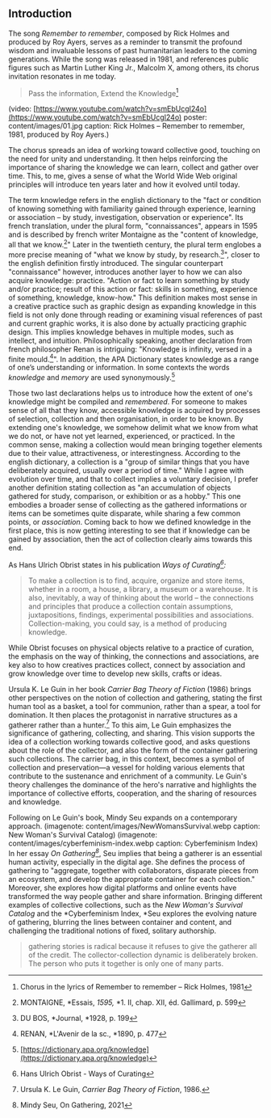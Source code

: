 <br class="breakpage">

## Introduction

The song *Remember to remember*, composed by Rick Holmes and produced by Roy Ayers, serves as a reminder to transmit the profound wisdom and invaluable lessons of past humanitarian leaders to the coming generations. While the song was released in 1981, and references public figures such as Martin Luther King Jr., Malcolm X, among others, its chorus invitation resonates in me today. 

> Pass the information, Extend the Knowledge[^holmes]



[^holmes]: Chorus in the lyrics of Remember to remember – Rick Holmes, 1981



(video: [https://www.youtube.com/watch?v=smEbUcgI24o](https://www.youtube.com/watch?v=smEbUcgI24o) poster: content/images/01.jpg caption: Rick Holmes – Remember to remember, 1981, produced by Roy Ayers.)



The chorus spreads an idea of working toward collective good, touching on the need for unity and understanding. It then helps reinforcing the importance of sharing the knowledge we can learn, collect and gather over time. This, to me, gives a sense of what the World Wide Web original principles will introduce ten years later and how it evolved until today.



The term knowledge refers in the english dictionary to the "fact or condition of knowing something with familiarity gained through experience, learning or association – by study, investigation, observation or experience". Its french translation, under the plural form, "connaissances", appears in 1595 and is described by french writer Montaigne as the "content of knowledge, all that we know.[^montaigne]" Later in the twentieth century, the plural term englobes a more precise meaning of "what we know by study, by research.[^dubos]", closer to the english definition firstly introduced. The singular counterpart "connaissance" however, introduces another layer to how we can also acquire knowledge: practice. "Action or fact to learn something by study and/or practice; result of this action or fact: skills in something, experience of something, knowledge, know-how." This definition makes most sense in a creative practice such as graphic design as expanding knowledge in this field is not only done through reading or examining visual references of past and current graphic works, it is also done by actually practicing graphic design. This implies knowledge behaves in multiple modes, such as intellect, and intuition. Philosophically speaking, another declaration from french philosopher Renan is intriguing: "Knowledge is infinity, versed in a finite mould.[^renan]". In addition, the APA Dictionary states knowledge as a range of one’s understanding or information. In some contexts the words *knowledge* and *memory* are used synonymously.[^apa]



[^montaigne]: MONTAIGNE, *Essais, *1595,* *1. II, chap. XII, éd. Gallimard, p. 599



[^dubos]: DU BOS, *Journal, *1928, p. 199



[^renan]: RENAN, *L'Avenir de la sc., *1890, p. 477



[^apa]: [https://dictionary.apa.org/knowledge](https://dictionary.apa.org/knowledge)



Those two last declarations helps us to introduce how the extent of one's knowledge might be compiled and *remembered*. For someone to makes sense of all that they know, accessible knowledge is acquired by processes of selection, collection and then organisation, in order to be known. By extending one's knowledge, we somehow delimit what we know from what we do not, or have not yet learned, experienced, or practiced. In the common sense, making a collection would mean bringing together elements due to their value, attractiveness, or interestingness. According to the english dictionary, a collection is a "group of similar things that you have deliberately acquired, usually over a period of time." While I agree with evolution over time, and that to collect implies a voluntary decision, I prefer another definition stating collection as "an accumulation of objects gathered for study, comparison, or exhibition or as a hobby." This one embodies a broader sense of collecting as the gathered informations or items can be sometimes quite disparate, while sharing a few common points, or *association*. Coming back to how we defined knowledge in the first place, this is now getting interesting to see that if knowledge can be gained by association, then the act of collection clearly aims towards this end.

As Hans Ulrich Obrist states in his publication *Ways of Curating[^obrist]:*

    

> To make a collection is to find, acquire, organize and store items, whether in a room, a house, a library, a museum or a warehouse. It is also, inevitably, a way of thinking about the world – the connections and principles that produce a collection contain assumptions, juxtapositions, findings, experimental possibilities and associations. Collection-making, you could say, is a method of producing knowledge.



[^obrist]: Hans Ulrich Obrist - Ways of Curating



While Obrist focuses on physical objects relative to a practice of curation, the emphasis on the way of thinking, the connections and associations, are key also to how creatives practices collect, connect by association and grow knowledge over time to develop new skills, crafts or ideas. 



Ursula K. Le Guin in her book *Carrier Bag Theory of Fiction* (1986) brings other perspectives on the notion of collection and gathering, stating the first human tool as a basket, a tool for communion, rather than a spear, a tool for domination. It then places the protagonist in narrative structures as a gatherer rather than a hunter.[^LeGuin] To this aim, Le Guin emphasizes the significance of gathering, collecting, and sharing. This vision supports the idea of a collection working towards collective good, and asks questions about the role of the collector, and also the form of the container gathering such collections. The carrier bag, in this context, becomes a symbol of collection and preservation—a vessel for holding various elements that contribute to the sustenance and enrichment of a community. Le Guin's theory challenges the dominance of the hero's narrative and highlights the importance of collective efforts, cooperation, and the sharing of resources and knowledge.



[^LeGuin]: Ursula K. Le Guin, *Carrier Bag Theory of Fiction*, 1986.



Following on Le Guin's book, Mindy Seu expands on a contemporary approach. (imagenote: content/images/NewWomansSurvival.webp caption: New Woman's Survival Catalog) (imagenote: content/images/cyberfeminism-index.webp caption: Cyberfeminism Index) In her essay *On Gathering[^Seu]*, Seu implies that being a gatherer is an essential human activity, especially in the digital age. She defines the process of gathering to "aggregate, together with collaborators, disparate pieces from an ecosystem, and develop the appropriate container for each collection." Moreover, she explores how digital platforms and online events have transformed the way people gather and share information. Bringing different examples of collective collections, such as the *New Woman's Survival Catalog* and the *Cyberfeminism Index, *Seu explores the evolving nature of gathering, blurring the lines between container and content, and challenging the traditional notions of fixed, solitary authorship.

    

> gathering stories is radical because it refuses to give the gatherer all of the credit. The collector-collection dynamic is deliberately broken. The person who puts it together is only one of many parts. 





[^Seu]: Mindy Seu, On Gathering, 2021



    








